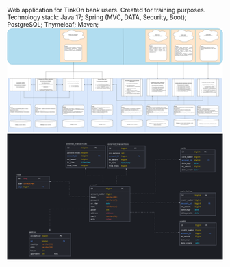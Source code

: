Web application for TinkOn bank users. Created for training purposes.
Technology stack:
Java 17;
Spring (MVC, DATA, Security, Boot);
PostgreSQL;
Thymeleaf;
Maven;
![Image alt](https://github.com/sanchela123/BankApp/raw/master/art/BankApp.png)
![Image alt2](https://github.com/sanchela123/BankApp/raw/master/art/BankBD.png)
